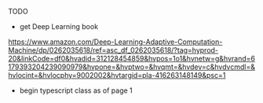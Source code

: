 TODO

- get Deep Learning book

https://www.amazon.com/Deep-Learning-Adaptive-Computation-Machine/dp/0262035618/ref=asc_df_0262035618/?tag=hyprod-20&linkCode=df0&hvadid=312128454859&hvpos=1o1&hvnetw=g&hvrand=6179393204239090979&hvpone=&hvptwo=&hvqmt=&hvdev=c&hvdvcmdl=&hvlocint=&hvlocphy=9002002&hvtargid=pla-416263148149&psc=1

- begin typescript class as of page 1
